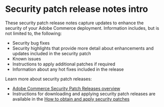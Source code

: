 # Security patch release notes intro

These security patch release notes capture updates to enhance the security of your Adobe Commerce deployment. Information includes, but is not limited to, the following:

* Security bug fixes
* Security highlights that provide more detail about enhancements and updates included in the security patch
* Known issues
* Instructions to apply additional patches if required
* Information about any hot fixes included in the release

Learn more about security patch releases:

* [Adobe Commerce Security Patch Releases overview](/help/release/release-notes/security/overview.md#about-adobe-commerce-security-patch-releases)
* Instructions for downloading and applying security patch releases are available in the [How to obtain and apply security patches](https://experienceleague.adobe.com/en/docs/commerce-knowledge-base/kb/how-to/how-to-obtain-and-apply-security-patches)

